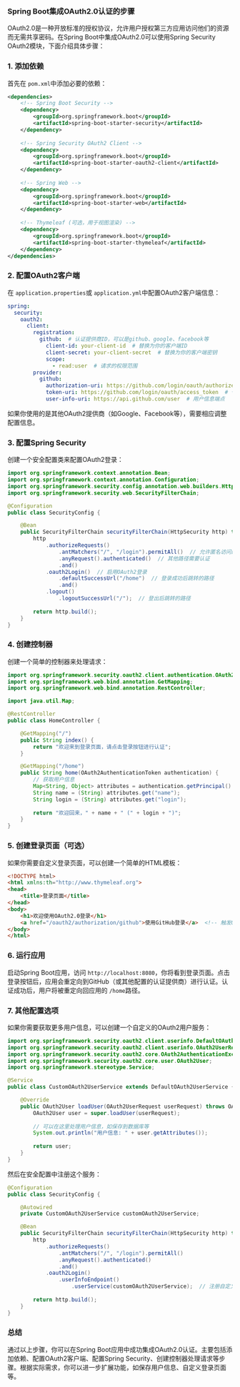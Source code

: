 ### Spring Boot集成OAuth2.0认证的步骤

OAuth2.0是一种开放标准的授权协议，允许用户授权第三方应用访问他们的资源而无需共享密码。在Spring Boot中集成OAuth2.0可以使用Spring Security OAuth2模块，下面介绍具体步骤：

### 1. 添加依赖

首先在 `pom.xml`中添加必要的依赖：

```xml
<dependencies>
    <!-- Spring Boot Security -->
    <dependency>
        <groupId>org.springframework.boot</groupId>
        <artifactId>spring-boot-starter-security</artifactId>
    </dependency>
  
    <!-- Spring Security OAuth2 Client -->
    <dependency>
        <groupId>org.springframework.boot</groupId>
        <artifactId>spring-boot-starter-oauth2-client</artifactId>
    </dependency>
  
    <!-- Spring Web -->
    <dependency>
        <groupId>org.springframework.boot</groupId>
        <artifactId>spring-boot-starter-web</artifactId>
    </dependency>
  
    <!-- Thymeleaf (可选，用于视图渲染) -->
    <dependency>
        <groupId>org.springframework.boot</groupId>
        <artifactId>spring-boot-starter-thymeleaf</artifactId>
    </dependency>
</dependencies>
```

### 2. 配置OAuth2客户端

在 `application.properties`或 `application.yml`中配置OAuth2客户端信息：

```yaml
spring:
  security:
    oauth2:
      client:
        registration:
          github:  # 认证提供商ID，可以是github、google、facebook等
            client-id: your-client-id  # 替换为你的客户端ID
            client-secret: your-client-secret  # 替换为你的客户端密钥
            scope:
              - read:user  # 请求的权限范围
        provider:
          github:
            authorization-uri: https://github.com/login/oauth/authorize  # 授权端点
            token-uri: https://github.com/login/oauth/access_token  # 令牌端点
            user-info-uri: https://api.github.com/user  # 用户信息端点
```

如果你使用的是其他OAuth2提供商（如Google、Facebook等），需要相应调整配置信息。

### 3. 配置Spring Security

创建一个安全配置类来配置OAuth2登录：

```java
import org.springframework.context.annotation.Bean;
import org.springframework.context.annotation.Configuration;
import org.springframework.security.config.annotation.web.builders.HttpSecurity;
import org.springframework.security.web.SecurityFilterChain;

@Configuration
public class SecurityConfig {

    @Bean
    public SecurityFilterChain securityFilterChain(HttpSecurity http) throws Exception {
        http
            .authorizeRequests()
                .antMatchers("/", "/login").permitAll()  // 允许匿名访问的路径
                .anyRequest().authenticated()  // 其他路径需要认证
                .and()
            .oauth2Login()  // 启用OAuth2登录
                .defaultSuccessUrl("/home")  // 登录成功后跳转的路径
                .and()
            .logout()
                .logoutSuccessUrl("/");  // 登出后跳转的路径
              
        return http.build();
    }
}
```

### 4. 创建控制器

创建一个简单的控制器来处理请求：

```java
import org.springframework.security.oauth2.client.authentication.OAuth2AuthenticationToken;
import org.springframework.web.bind.annotation.GetMapping;
import org.springframework.web.bind.annotation.RestController;

import java.util.Map;

@RestController
public class HomeController {

    @GetMapping("/")
    public String index() {
        return "欢迎来到登录页面，请点击登录按钮进行认证";
    }

    @GetMapping("/home")
    public String home(OAuth2AuthenticationToken authentication) {
        // 获取用户信息
        Map<String, Object> attributes = authentication.getPrincipal().getAttributes();
        String name = (String) attributes.get("name");
        String login = (String) attributes.get("login");
      
        return "欢迎回来，" + name + " (" + login + ")";
    }
}
```

### 5. 创建登录页面（可选）

如果你需要自定义登录页面，可以创建一个简单的HTML模板：

```html
<!DOCTYPE html>
<html xmlns:th="http://www.thymeleaf.org">
<head>
    <title>登录页面</title>
</head>
<body>
    <h1>欢迎使用OAuth2.0登录</h1>
    <a href="/oauth2/authorization/github">使用GitHub登录</a>  <!-- 触发OAuth2认证流程 -->
</body>
</html>
```

### 6. 运行应用

启动Spring Boot应用，访问 `http://localhost:8080`，你将看到登录页面。点击登录按钮后，应用会重定向到GitHub（或其他配置的认证提供商）进行认证。认证成功后，用户将被重定向回应用的 `/home`路径。

### 7. 其他配置选项

如果你需要获取更多用户信息，可以创建一个自定义的OAuth2用户服务：

```java
import org.springframework.security.oauth2.client.userinfo.DefaultOAuth2UserService;
import org.springframework.security.oauth2.client.userinfo.OAuth2UserRequest;
import org.springframework.security.oauth2.core.OAuth2AuthenticationException;
import org.springframework.security.oauth2.core.user.OAuth2User;
import org.springframework.stereotype.Service;

@Service
public class CustomOAuth2UserService extends DefaultOAuth2UserService {

    @Override
    public OAuth2User loadUser(OAuth2UserRequest userRequest) throws OAuth2AuthenticationException {
        OAuth2User user = super.loadUser(userRequest);
      
        // 可以在这里处理用户信息，如保存到数据库等
        System.out.println("用户信息: " + user.getAttributes());
      
        return user;
    }
}
```

然后在安全配置中注册这个服务：

```java
@Configuration
public class SecurityConfig {

    @Autowired
    private CustomOAuth2UserService customOAuth2UserService;

    @Bean
    public SecurityFilterChain securityFilterChain(HttpSecurity http) throws Exception {
        http
            .authorizeRequests()
                .antMatchers("/", "/login").permitAll()
                .anyRequest().authenticated()
                .and()
            .oauth2Login()
                .userInfoEndpoint()
                    .userService(customOAuth2UserService);  // 注册自定义用户服务
              
        return http.build();
    }
}
```

### 总结

通过以上步骤，你可以在Spring Boot应用中成功集成OAuth2.0认证。主要包括添加依赖、配置OAuth2客户端、配置Spring Security、创建控制器处理请求等步骤。根据实际需求，你可以进一步扩展功能，如保存用户信息、自定义登录页面等。
